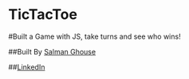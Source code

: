 # TicTacToe

#Built a Game with JS, take turns and see who wins!


##Built By [Salman Ghouse](salmanwebdeveloper.com)

##[LinkedIn](linkedin.com/in/salmanghouse)

